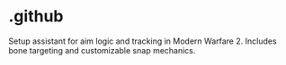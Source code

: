 # .github
Setup assistant for aim logic and tracking in Modern Warfare 2. Includes bone targeting and customizable snap mechanics.
